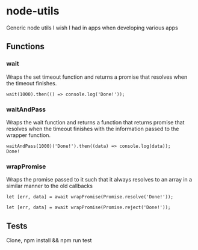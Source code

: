 # node-utils
Generic node utils I wish I had in apps when developing various apps

## Functions
### wait
Wraps the set timeout function and returns a promise that resolves when the timeout finishes.
```
wait(1000).then(() => console.log('Done!'));
```
### waitAndPass
Wraps the wait function and returns a function that returns promise that resolves when the timeout finishes with the information passed to the wrapper function.
```
waitAndPass(1000)('Done!').then((data) => console.log(data));
Done!
```
### wrapPromise
Wraps the promise passed to it such that it always resolves to an array in a similar manner to the old callbacks
```
let [err, data] = await wrapPromise(Promise.resolve('Done!'));
```
```
let [err, data] = await wrapPromise(Promise.reject('Done!'));
```
## Tests
Clone, npm install && npm run test
